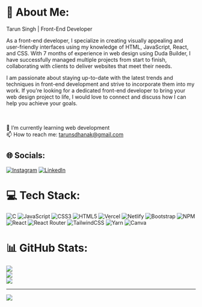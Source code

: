 # 💫 About Me:
Tarun Singh | Front-End Developer

As a front-end developer, I specialize in creating visually appealing and user-friendly interfaces using my knowledge of HTML, JavaScript, React, and CSS. With 7 months of experience in web design using Duda Builder, I have successfully managed multiple projects from start to finish, collaborating with clients to deliver websites that meet their needs.

I am passionate about staying up-to-date with the latest trends and techniques in front-end development and strive to incorporate them into my work. If you're looking for a dedicated front-end developer to bring your web design project to life, I would love to connect and discuss how I can help you achieve your goals.


<br><br>🌱 I’m currently learning web development<br>📫 How to reach me: tarunsdhanak@gmail.com<br>


## 🌐 Socials:
[![Instagram](https://img.shields.io/badge/Instagram-%23E4405F.svg?logo=Instagram&logoColor=white)](https://instagram.com/tarun-duh) [![LinkedIn](https://img.shields.io/badge/LinkedIn-%230077B5.svg?logo=linkedin&logoColor=white)](https://www.linkedin.com/in/tarun-duh/) 

# 💻 Tech Stack:
![C](https://img.shields.io/badge/c-%2300599C.svg?style=for-the-badge&logo=c&logoColor=white) ![JavaScript](https://img.shields.io/badge/javascript-%23323330.svg?style=for-the-badge&logo=javascript&logoColor=%23F7DF1E) ![CSS3](https://img.shields.io/badge/css3-%231572B6.svg?style=for-the-badge&logo=css3&logoColor=white) ![HTML5](https://img.shields.io/badge/html5-%23E34F26.svg?style=for-the-badge&logo=html5&logoColor=white) ![Vercel](https://img.shields.io/badge/vercel-%23000000.svg?style=for-the-badge&logo=vercel&logoColor=white) ![Netlify](https://img.shields.io/badge/netlify-%23000000.svg?style=for-the-badge&logo=netlify&logoColor=#00C7B7) ![Bootstrap](https://img.shields.io/badge/bootstrap-%23563D7C.svg?style=for-the-badge&logo=bootstrap&logoColor=white) ![NPM](https://img.shields.io/badge/NPM-%23000000.svg?style=for-the-badge&logo=npm&logoColor=white) ![React](https://img.shields.io/badge/react-%2320232a.svg?style=for-the-badge&logo=react&logoColor=%2361DAFB) ![React Router](https://img.shields.io/badge/React_Router-CA4245?style=for-the-badge&logo=react-router&logoColor=white) ![TailwindCSS](https://img.shields.io/badge/tailwindcss-%2338B2AC.svg?style=for-the-badge&logo=tailwind-css&logoColor=white) ![Yarn](https://img.shields.io/badge/yarn-%232C8EBB.svg?style=for-the-badge&logo=yarn&logoColor=white) ![Canva](https://img.shields.io/badge/Canva-%2300C4CC.svg?style=for-the-badge&logo=Canva&logoColor=white)
# 📊 GitHub Stats:
![](https://github-readme-stats.vercel.app/api?username=tarun-duh&theme=dark&hide_border=false&include_all_commits=false&count_private=false)<br/>
![](https://github-readme-streak-stats.herokuapp.com/?user=tarun-duh&theme=dark&hide_border=false)<br/>
![](https://github-readme-stats.vercel.app/api/top-langs/?username=tarun-duh&theme=dark&hide_border=false&include_all_commits=false&count_private=false&layout=compact)

---
[![](https://visitcount.itsvg.in/api?id=tarun-duh&icon=0&color=0)](https://visitcount.itsvg.in)

<!-- Proudly created with GPRM ( https://gprm.itsvg.in ) -->
